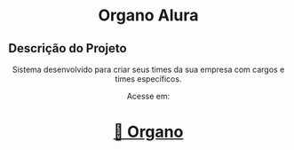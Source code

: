 <h1 align="center">Organo Alura</h1>

## Descrição do Projeto
<p align="center">Sistema desenvolvido para criar seus times da sua empresa com cargos e times específicos.</p>

<p align="center">Acesse em:</p>
<h1 align="center">
    <a href="new-organo2.vercel.app">🔗 Organo</a>
</h1>
